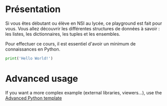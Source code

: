 # Présentation

Si vous êtes débutant ou élève en NSI au lycée, ce playground est fait pour vous. Vous allez découvrir les différentes structures de données à savoir : les listes, les dictionnaires, les tuples et les ensembles.

Pour effectuer ce cours, il est essentiel d'avoir un minimum de connaissances en Python.

```python runnable
print('Hello World!')
```

# Advanced usage

If you want a more complex example (external libraries, viewers...), use the [Advanced Python template](https://tech.io/select-repo/429)
